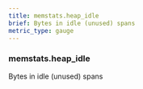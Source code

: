 ```yaml
---
title: memstats.heap_idle
brief: Bytes in idle (unused) spans
metric_type: gauge
---
```

### memstats.heap_idle

Bytes in idle (unused) spans